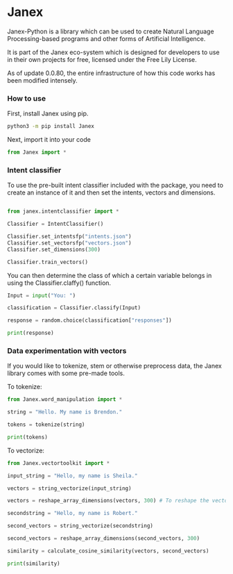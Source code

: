 # Janex

Janex-Python is a library which can be used to create Natural Language Processing-based programs and other forms of Artificial Intelligence.

It is part of the Janex eco-system which is designed for developers to use in their own projects for free, licensed under the Free Lily License.

As of update 0.0.80, the entire infrastructure of how this code works has been modified intensely.

### How to use

First, install Janex using pip.

```bash
python3 -m pip install Janex
```
Next, import it into your code
```python
from Janex import *
```

### Intent classifier

To use the pre-built intent classifier included with the package, you need to create an instance of it and then set the intents, vectors and dimensions.

```python

from janex.intentclassifier import *

Classifier = IntentClassifier()

Classifier.set_intentsfp("intents.json")
Classifier.set_vectorsfp("vectors.json")
Classifier.set_dimensions(300)

Classifier.train_vectors()
```

You can then determine the class of which a certain variable belongs in using the Classifier.claffy() function.

```python
Input = input("You: ")

classification = Classifier.classify(Input)

response = random.choice(classification["responses"])

print(response)
```

### Data experimentation with vectors

If you would like to tokenize, stem or otherwise preprocess data, the Janex library comes with some pre-made tools.

To tokenize:
```python
from Janex.word_manipulation import *

string = "Hello. My name is Brendon."

tokens = tokenize(string)

print(tokens)
```
To vectorize:
```python
from Janex.vectortoolkit import *

input_string = "Hello, my name is Sheila."

vectors = string_vectorize(input_string)

vectors = reshape_array_dimensions(vectors, 300) # To reshape the vector array

secondstring = "Hello, my name is Robert."

second_vectors = string_vectorize(secondstring)

second_vectors = reshape_array_dimensions(second_vectors, 300)

similarity = calculate_cosine_similarity(vectors, second_vectors)

print(similarity)

```
